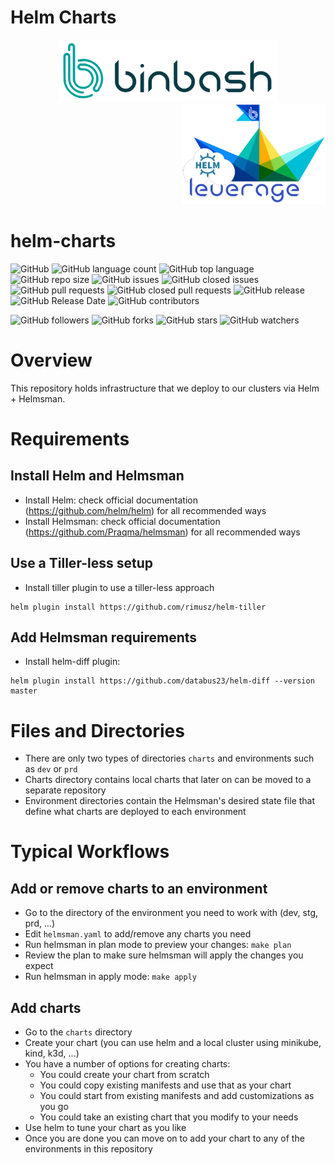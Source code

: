 # Helm Charts

<div align="center">
    <img src="https://raw.githubusercontent.com/binbashar/helm-charts/master/figures/binbash.png" alt="drawing" width="350"/>
</div>
<div align="right">
  <img src="https://raw.githubusercontent.com/binbashar/helm-charts/master/figures/binbash-leverage-helm.png" alt="leverage" width="230"/>
</div>

# helm-charts

![GitHub](https://img.shields.io/github/license/binbashar/helm-charts.svg)
![GitHub language count](https://img.shields.io/github/languages/count/binbashar/helm-charts.svg)
![GitHub top language](https://img.shields.io/github/languages/top/binbashar/helm-charts.svg)
![GitHub repo size](https://img.shields.io/github/repo-size/binbashar/helm-charts.svg)
![GitHub issues](https://img.shields.io/github/issues/binbashar/helm-charts.svg)
![GitHub closed issues](https://img.shields.io/github/issues-closed/binbashar/helm-charts.svg)
![GitHub pull requests](https://img.shields.io/github/issues-pr/binbashar/helm-charts.svg)
![GitHub closed pull requests](https://img.shields.io/github/issues-pr-closed/binbashar/helm-charts.svg)
![GitHub release](https://img.shields.io/github/release/binbashar/helm-charts.svg)
![GitHub Release Date](https://img.shields.io/github/release-date/binbashar/helm-charts.svg)
![GitHub contributors](https://img.shields.io/github/contributors/binbashar/helm-charts.svg)

![GitHub followers](https://img.shields.io/github/followers/binbashar.svg?style=social)
![GitHub forks](https://img.shields.io/github/forks/binbashar/helm-charts.svg?style=social)
![GitHub stars](https://img.shields.io/github/stars/binbashar/helm-charts.svg?style=social)
![GitHub watchers](https://img.shields.io/github/watchers/binbashar/helm-charts.svg?style=social)

# Overview
This repository holds infrastructure that we deploy to our clusters via Helm + Helmsman.

# Requirements

## Install Helm and Helmsman
- Install Helm: check official documentation (https://github.com/helm/helm) for all recommended ways
- Install Helmsman: check official documentation (https://github.com/Praqma/helmsman) for all recommended ways

## Use a Tiller-less setup
- Install tiller plugin to use a tiller-less approach
```
helm plugin install https://github.com/rimusz/helm-tiller
```

## Add Helmsman requirements
- Install helm-diff plugin:
```
helm plugin install https://github.com/databus23/helm-diff --version master
```

# Files and Directories
- There are only two types of directories `charts` and environments such as `dev` or `prd`
- Charts directory contains local charts that later on can be moved to a separate repository
- Environment directories contain the Helmsman's desired state file that define what charts are deployed to each environment


# Typical Workflows

## Add or remove charts to an environment
- Go to the directory of the environment you need to work with (dev, stg, prd, ...)
- Edit `helmsman.yaml` to add/remove any charts you need
- Run helmsman in plan mode to preview your changes: `make plan`
- Review the plan to make sure helmsman will apply the changes you expect
- Run helmsman in apply mode: `make apply`

## Add charts
- Go to the `charts` directory
- Create your chart (you can use helm and a local cluster using minikube, kind, k3d, ...)
- You have a number of options for creating charts:
  - You could create your chart from scratch
  - You could copy existing manifests and use that as your chart
  - You could start from existing manifests and add customizations as you go
  - You could take an existing chart that you modify to your needs
- Use helm to tune your chart as you like
- Once you are done you can move on to add your chart to any of the environments in this repository
